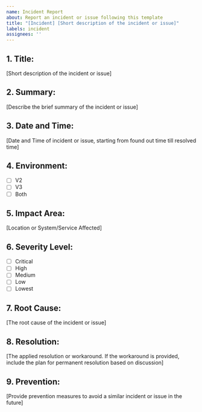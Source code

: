 ```yaml
---
name: Incident Report
about: Report an incident or issue following this template
title: "[Incident] [Short description of the incident or issue]"
labels: incident
assignees: ''
---
```


## 1. **Title**: 
[Short description of the incident or issue]

## 2. **Summary**: 
[Describe the brief summary of the incident or issue]

## 3. **Date and Time**: 
[Date and Time of incident or issue, starting from found out time till resolved time]

## 4. **Environment**: 
- [ ] V2
- [ ] V3
- [ ] Both

## 5. **Impact Area**: 
[Location or System/Service Affected]

## 6. **Severity Level**: 
- [ ] Critical
- [ ] High
- [ ] Medium
- [ ] Low
- [ ] Lowest

## 7. **Root Cause**: 
[The root cause of the incident or issue]

## 8. **Resolution**: 
[The applied resolution or workaround. If the workaround is provided, include the plan for permanent resolution based on discussion]

## 9. **Prevention**: 
[Provide prevention measures to avoid a similar incident or issue in the future]